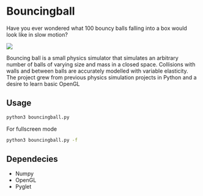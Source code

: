 # Bouncingball
Have you ever wondered what 100 bouncy balls falling into a box would look like in slow motion? 

![](http://imgur.com/EoTL0kA.png)

Bouncing ball is a small physics simulator that simulates an arbitrary number of balls of varying size and mass in a closed space. Collisions with walls and between balls are accurately modelled with variable elasticity. 
The project grew from previous physics simulation projects in Python and a desire to learn basic OpenGL

## Usage
```bash
python3 bouncingball.py
```
For fullscreen mode
```bash
python3 bouncingball.py -f
```

## Dependecies
* Numpy
* OpenGL
* Pyglet
